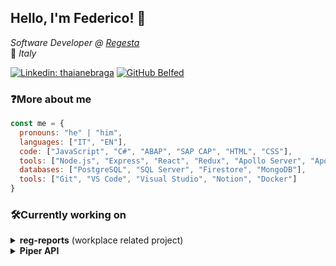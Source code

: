 <h2>Hello, I'm Federico! 👋</h2>
<p>
  <em>Software Developer @ <a href="https://www.regestaitalia.eu/en/">Regesta</a></em>
  <br />
  📍<em> Italy</em>
</p>

[![Linkedin: thaianebraga](https://img.shields.io/badge/-belottifederico-blue?style=flat-square&logo=Linkedin&logoColor=white&link=https://www.linkedin.com/in/belottifederico/)](https://www.linkedin.com/belfed)
[![GitHub Belfed](https://img.shields.io/github/followers/Belfed?label=follow&style=social)](https://github.com/Belfed)

### ❓More about me
```javascript
const me = {
  pronouns: "he" | "him",
  languages: ["IT", "EN"],
  code: ["JavaScript", "C#", "ABAP", "SAP CAP", "HTML", "CSS"],
  tools: ["Node.js", "Express", "React", "Redux", "Apollo Server", "Apollo Client", "Prisma", "GraphQL"],
  databases: ["PostgreSQL", "SQL Server", "Firestore", "MongoDB"], 
  tools: ["Git", "VS Code", "Visual Studio", "Notion", "Docker"]
}
```

### 🛠️Currently working on
<details>
  <summary>
    <b>reg-reports</b> (workplace related project)
  </summary>
  <br />
  <span>Daily reports dashboard is quite clunky, what about a simple and easy application that lets you track time spent on tasks and automatically send them to the company dashboard?</span>
  <em>(React, ReactRouter, Styled-Components)</em>
</details>

<details>
  <summary>
    <b>Piper API</b>
  </summary>
  <br />
  <span>Straight-forward application to let team members work together while keeping track of everyone's tasks and manage them through a pipeline of statuses.</span>
  <em>(Node.js, Apollo Server, GraphQL, PostgreSQL)</em>
</details>
<!--
**belfed/belfed** is a ✨ _special_ ✨ repository because its `README.md` (this file) appears on your GitHub profile.

Here are some ideas to get you started:

- 🔭 I’m currently working on ...
- 🌱 I’m currently learning ...
- 👯 I’m looking to collaborate on ...
- 🤔 I’m looking for help with ...
- 💬 Ask me about ...
- 📫 How to reach me: ...
- 😄 Pronouns: ...
- ⚡ Fun fact: ...
-->
